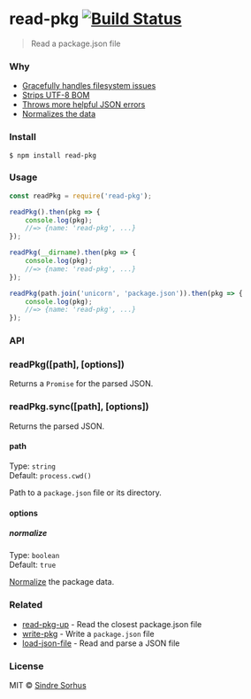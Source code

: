 # read-pkg [![Build Status](https://travis-ci.org/sindresorhus/read-pkg.svg?branch=master)](https://travis-ci.org/sindresorhus/read-pkg)

> Read a package.json file


###  Why

- [Gracefully handles filesystem issues](https://github.com/isaacs/node-graceful-fs)
- [Strips UTF-8 BOM](https://github.com/sindresorhus/strip-bom)
- [Throws more helpful JSON errors](https://github.com/sindresorhus/parse-json)
- [Normalizes the data](https://github.com/npm/normalize-package-data#what-normalization-currently-entails)


###  Install

```
$ npm install read-pkg
```


###  Usage

```js
const readPkg = require('read-pkg');

readPkg().then(pkg => {
	console.log(pkg);
	//=> {name: 'read-pkg', ...}
});

readPkg(__dirname).then(pkg => {
	console.log(pkg);
	//=> {name: 'read-pkg', ...}
});

readPkg(path.join('unicorn', 'package.json')).then(pkg => {
	console.log(pkg);
	//=> {name: 'read-pkg', ...}
});
```


###  API

### readPkg([path], [options])

Returns a `Promise` for the parsed JSON.

### readPkg.sync([path], [options])

Returns the parsed JSON.

#### path

Type: `string`<br>
Default: `process.cwd()`

Path to a `package.json` file or its directory.

#### options

##### normalize

Type: `boolean`<br>
Default: `true`

[Normalize](https://github.com/npm/normalize-package-data#what-normalization-currently-entails) the package data.


###  Related

- [read-pkg-up](https://github.com/sindresorhus/read-pkg-up) - Read the closest package.json file
- [write-pkg](https://github.com/sindresorhus/write-pkg) - Write a `package.json` file
- [load-json-file](https://github.com/sindresorhus/load-json-file) - Read and parse a JSON file


###  License

MIT © [Sindre Sorhus](https://sindresorhus.com)
